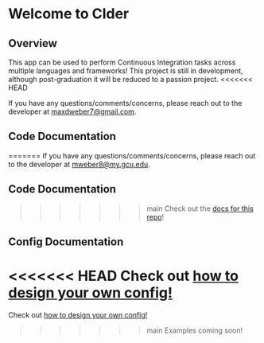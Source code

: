 # Welcome to CIder

## Overview

This app can be used to perform Continuous Integration tasks across multiple languages and frameworks!
This project is still in development, although post-graduation it will be reduced to a passion project.
<<<<<<< HEAD

If you have any questions/comments/concerns, please reach out to the developer at [maxdweber7@gmail.com](maxdweber7@gmail.com).

## Code Documentation

=======
If you have any questions/comments/concerns, please reach out to the developer at mweber8@my.gcu.edu.

## Code Documentation

>>>>>>> main
Check out the [docs for this repo](https://max1mus7.github.io/cider-app/cider/)!

## Config Documentation

<<<<<<< HEAD
Check out [how to design your own config!](https://github.com/Max1mus7/cider-app/blob/dev/config_help.md)
=======
Check out [how to design your own config!](https://github.com/Max1mus7/cider-app/blob/1.0.2-updates/config_help.md)
>>>>>>> main
Examples coming soon!
